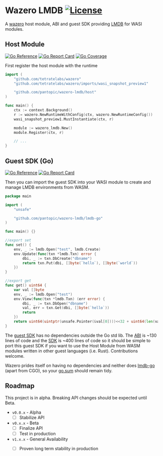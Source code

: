 # Wazero LMDB [![License](https://img.shields.io/badge/License-Apache_2.0-dd6600.svg)](https://opensource.org/licenses/Apache-2.0)

A [wazero](https://github.com/tetratelabs/wazero) host module, ABI and guest SDK providing [LMDB](https://github.com/PowerDNS/lmdb-go/lmdb) for WASI modules.

## Host Module

[![Go Reference](https://godoc.org/github.com/pantopic/wazero-lmdb/host?status.svg)](https://godoc.org/github.com/pantopic/wazero-lmdb/host)
[![Go Report Card](https://goreportcard.com/badge/github.com/pantopic/wazero-lmdb/host)](https://goreportcard.com/report/github.com/pantopic/wazero-lmdb/host)
[![Go Coverage](https://github.com/pantopic/wazero-lmdb/wiki/host/coverage.svg)](https://raw.githack.com/wiki/pantopic/wazero-lmdb/host/coverage.html)

First register the host module with the runtime

```go
import (
	"github.com/tetratelabs/wazero"
	"github.com/tetratelabs/wazero/imports/wasi_snapshot_preview1"

	"github.com/pantopic/wazero-lmdb/host"
)

func main() {
	ctx := context.Background()
	r := wazero.NewRuntimeWithConfig(ctx, wazero.NewRuntimeConfig())
	wasi_snapshot_preview1.MustInstantiate(ctx, r)

	module := wazero_lmdb.New()
	module.Register(ctx, r)

	// ...
}
```

## Guest SDK (Go)

[![Go Reference](https://godoc.org/github.com/pantopic/wazero-lmdb/lmdb-go?status.svg)](https://godoc.org/github.com/pantopic/wazero-lmdb/lmdb-go)
[![Go Report Card](https://goreportcard.com/badge/github.com/pantopic/wazero-lmdb/lmdb-go)](https://goreportcard.com/report/github.com/pantopic/wazero-lmdb/lmdb-go)

Then you can import the guest SDK into your WASI module to create and manage LMDB environments from WASM.

```go
package main

import (
	"unsafe"

	"github.com/pantopic/wazero-lmdb/lmdb-go"
)

func main() {}

//export set
func set() {
	env, _ := lmdb.Open("test", lmdb.Create)
	env.Update(func(txn *lmdb.Txn) error {
		dbi, _ := txn.DbCreate("dbname")
		return txn.Put(dbi, []byte(`hello`), []byte(`world`))
	})
}

//export get
func get() uint64 {
	var val []byte
	env, _ := lmdb.Open("test")
	env.View(func(txn *lmdb.Txn) (err error) {
		dbi, _ := txn.DbOpen("dbname")
		val, err = txn.Get(dbi, []byte(`hello`))
		return
	})
	return uint64(uintptr(unsafe.Pointer(&val[0])))<<32 + uint64(len(val))
}
```

The [guest SDK](https://pkg.go.dev/github.com/pantopic/wazero-lmdb/lmdb) has no dependencies outside the Go std lib.
The [ABI](lmdb/abi.go) is ~130 lines of code and the [SDK](lmdb/sdk.go) is ~400 lines of code so it should be simple
to port this guest SDK if you want to use the Host Module from WASM modules written in other guest languages
(i.e. Rust). Contributions welcome.

Wazero prides itself on having no dependencies and neither does [lmdb-go](https://github.com/PowerDNS/lmdb-go/lmdb)
(apart from CGO), so your [go.sum](go.sum) should remain tidy.

## Roadmap

This project is in alpha. Breaking API changes should be expected until Beta.

- `v0.0.x` - Alpha
  - [ ] Stabilize API
- `v0.x.x` - Beta
  - [ ] Finalize API
  - [ ] Test in production
- `v1.x.x` - General Availability
  - [ ] Proven long term stability in production

